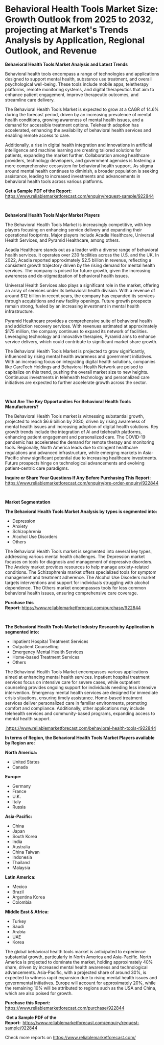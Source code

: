 <p><h1>Behavioral Health Tools Market Size: Growth Outlook from 2025 to 2032, projecting at Market's Trends Analysis by Application, Regional Outlook, and Revenue</h1></p><p><strong>Behavioral Health Tools Market Analysis and Latest Trends</strong></p>
<p><p>Behavioral health tools encompass a range of technologies and applications designed to support mental health, substance use treatment, and overall psychological well-being. These tools include mobile apps, teletherapy platforms, remote monitoring systems, and digital therapeutics that aim to enhance patient engagement, improve therapeutic outcomes, and streamline care delivery. </p><p>The Behavioral Health Tools Market is expected to grow at a CAGR of 14.6% during the forecast period, driven by an increasing prevalence of mental health conditions, growing awareness of mental health issues, and a demand for accessible treatment options. Telehealth adoption has accelerated, enhancing the availability of behavioral health services and enabling remote access to care. </p><p>Additionally, a rise in digital health integration and innovations in artificial intelligence and machine learning are creating tailored solutions for patients, expanding the market further. Collaboration among healthcare providers, technology developers, and government agencies is fostering a more comprehensive ecosystem for behavioral health support. As stigma around mental health continues to diminish, a broader population is seeking assistance, leading to increased investments and advancements in behavioral health tools across various platforms.</p></p>
<p><strong>Get a Sample PDF of the Report:&nbsp;</strong> <a href="https://www.reliablemarketforecast.com/enquiry/request-sample/922844?utm_campaign=3130&utm_medium=2&utm_source=Github&utm_content=ia&utm_term=07032025&utm_id=behavioral-health-tools">https://www.reliablemarketforecast.com/enquiry/request-sample/922844</a></p>
<p>&nbsp;</p>
<p><strong>Behavioral Health Tools Major Market Players</strong></p>
<p><p>The Behavioral Health Tools Market is increasingly competitive, with key players focusing on enhancing service delivery and expanding their operational footprints. Major players include Acadia Healthcare, Universal Health Services, and Pyramid Healthcare, among others.</p><p>Acadia Healthcare stands out as a leader with a diverse range of behavioral health services. It operates over 230 facilities across the U.S. and the UK. In 2022, Acadia reported approximately $2.5 billion in revenue, reflecting a consistent growth trajectory driven by the rising demand for mental health services. The company is poised for future growth, given the increasing awareness and de-stigmatization of behavioral health issues.</p><p>Universal Health Services also plays a significant role in the market, offering an array of services under its behavioral health division. With a revenue of around $12 billion in recent years, the company has expanded its services through acquisitions and new facility openings. Future growth prospects remain strong, fueled by an increasing investment in mental health infrastructure.</p><p>Pyramid Healthcare provides a comprehensive suite of behavioral health and addiction recovery services. With revenues estimated at approximately $175 million, the company continues to expand its network of facilities. Leveraging technology and innovative therapies, Pyramid aims to enhance service delivery, which could contribute to significant market share growth.</p><p>The Behavioral Health Tools Market is projected to grow significantly, influenced by rising mental health awareness and government initiatives. With an increasing focus on integrating digital health solutions, companies like CareTech Holdings and Behavioral Health Network are poised to capitalize on this trend, pushing the overall market size to new heights. Continuous investments in telehealth technology and personalized care initiatives are expected to further accelerate growth across the sector.</p></p>
<p>&nbsp;</p>
<p><strong>What Are The Key Opportunities For Behavioral Health Tools Manufacturers?</strong></p>
<p><p>The Behavioral Health Tools market is witnessing substantial growth, projected to reach $6.6 billion by 2030, driven by rising awareness of mental health issues and increasing adoption of digital health solutions. Key growth trends include the integration of AI and telehealth platforms, enhancing patient engagement and personalized care. The COVID-19 pandemic has accelerated the demand for remote therapy and monitoring tools. Regionally, North America leads due to stringent healthcare regulations and advanced infrastructure, while emerging markets in Asia-Pacific show significant potential due to increasing healthcare investments. Future prospects hinge on technological advancements and evolving patient-centric care paradigms.</p></p>
<p><strong>Inquire or Share Your Questions If Any Before Purchasing This Report:</strong> <a href="https://www.reliablemarketforecast.com/enquiry/pre-order-enquiry/922844?utm_campaign=3130&utm_medium=2&utm_source=Github&utm_content=ia&utm_term=07032025&utm_id=behavioral-health-tools">https://www.reliablemarketforecast.com/enquiry/pre-order-enquiry/922844</a></p>
<p>&nbsp;</p>
<p><strong>Market Segmentation</strong></p>
<p><strong>The Behavioral Health Tools Market Analysis by types is segmented into:</strong></p>
<p><ul><li>Depression</li><li>Anxiety</li><li>Schizophrenia</li><li>Alcohol Use Disorders</li><li>Others</li></ul></p>
<p><p>The Behavioral Health Tools market is segmented into several key types, addressing various mental health challenges. The Depression market focuses on tools for diagnosis and management of depressive disorders. The Anxiety market provides resources to help manage anxiety-related conditions. The Schizophrenia market offers specialized tools for symptom management and treatment adherence. The Alcohol Use Disorders market targets interventions and support for individuals struggling with alcohol dependence. The Others market encompasses tools for less common behavioral health issues, ensuring comprehensive care coverage.</p></p>
<p><strong>Purchase this Report:&nbsp;</strong><a href="https://www.reliablemarketforecast.com/purchase/922844?utm_campaign=3130&utm_medium=2&utm_source=Github&utm_content=ia&utm_term=07032025&utm_id=behavioral-health-tools">https://www.reliablemarketforecast.com/purchase/922844</a></p>
<p>&nbsp;</p>
<p><strong>The Behavioral Health Tools Market Industry Research by Application is segmented into:</strong></p>
<p><ul><li>Inpatient Hospital Treatment Services</li><li>Outpatient Counselling</li><li>Emergency Mental Health Services</li><li>Home-based Treatment Services</li><li>Others</li></ul></p>
<p><p>The Behavioral Health Tools Market encompasses various applications aimed at enhancing mental health services. Inpatient hospital treatment services focus on intensive care for severe cases, while outpatient counseling provides ongoing support for individuals needing less intensive intervention. Emergency mental health services are designed for immediate crisis situations, ensuring timely assistance. Home-based treatment services deliver personalized care in familiar environments, promoting comfort and compliance. Additionally, other applications may include telehealth services and community-based programs, expanding access to mental health support.</p></p>
<p><a href="https://www.reliablemarketforecast.com/behavioral-health-tools-r922844?utm_campaign=3130&utm_medium=2&utm_source=Github&utm_content=ia&utm_term=07032025&utm_id=behavioral-health-tools">&nbsp;https://www.reliablemarketforecast.com/behavioral-health-tools-r922844</a></p>
<p><strong>In terms of Region, the Behavioral Health Tools Market Players available by Region are:</strong></p>
<p>
    <p> <strong> North America: </strong>
        <ul>
            <li>United States</li>
            <li>Canada</li>
        </ul>
        </p> 
    <p> <strong> Europe: </strong>
        <ul>
            <li>Germany</li>
            <li>France</li>
            <li>U.K.</li>
            <li>Italy</li>
            <li>Russia</li>
        </ul>
        </p> 
    <p> <strong> Asia-Pacific: </strong>
        <ul>
            <li>China</li>
            <li>Japan</li>
            <li>South Korea</li>
            <li>India</li>
            <li>Australia</li>
            <li>China Taiwan</li>
            <li>Indonesia</li>
            <li>Thailand</li>
            <li>Malaysia</li>
        </ul>
        </p> 
    <p> <strong> Latin America: </strong>
        <ul>
            <li>Mexico</li>
            <li>Brazil</li>
            <li>Argentina Korea</li>
            <li>Colombia</li>
        </ul>
        </p> 
    <p> <strong> Middle East & Africa: </strong>
        <ul>
            <li>Turkey</li>
            <li>Saudi</li>
            <li>Arabia</li>
            <li>UAE</li>
            <li>Korea</li>
        </ul>
    </p>
    </p>
<p><p>The global behavioral health tools market is anticipated to experience substantial growth, particularly in North America and Asia-Pacific. North America is projected to dominate the market, holding approximately 40% share, driven by increased mental health awareness and technological advancements. Asia-Pacific, with a projected share of around 30%, is expected to witness rapid expansion due to rising mental health issues and governmental initiatives. Europe will account for approximately 20%, while the remaining 10% will be attributed to regions such as the USA and China, which are also poised for growth.</p></p>
<p><strong>Purchase this Report: </strong><a href="https://www.reliablemarketforecast.com/purchase/922844?utm_campaign=3130&utm_medium=2&utm_source=Github&utm_content=ia&utm_term=07032025&utm_id=behavioral-health-tools">https://www.reliablemarketforecast.com/purchase/922844</a></p>
<p>&nbsp;<strong>Get a Sample PDF of the Report:&nbsp;&nbsp;</strong><a href="https://www.reliablemarketforecast.com/enquiry/request-sample/922844?utm_campaign=3130&utm_medium=2&utm_source=Github&utm_content=ia&utm_term=07032025&utm_id=behavioral-health-tools">https://www.reliablemarketforecast.com/enquiry/request-sample/922844</a></p>
<p><strong></strong></p>
<p>Check more reports on <a href="https://www.reliablemarketforecast.com/?utm_campaign=3130&utm_medium=2&utm_source=Github&utm_content=ia&utm_term=07032025&utm_id=behavioral-health-tools">https://www.reliablemarketforecast.com/</a></p>